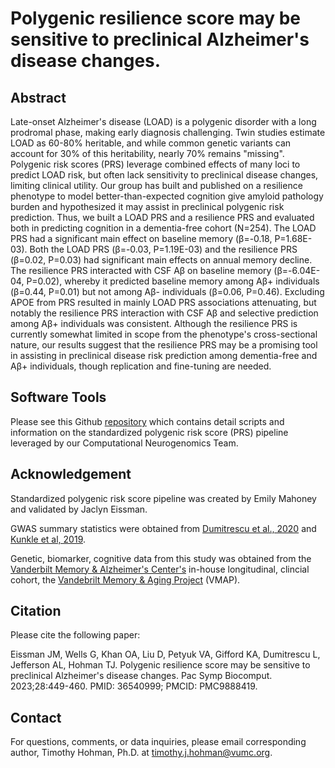 # Polygenic resilience score may be sensitive to preclinical Alzheimer's disease changes.

## Abstract
Late-onset Alzheimer's disease (LOAD) is a polygenic disorder with a long prodromal phase, making early diagnosis challenging. Twin studies estimate LOAD as 60-80% heritable, and while common genetic variants can account for 30% of this heritability, nearly 70% remains "missing". Polygenic risk scores (PRS) leverage combined effects of many loci to predict LOAD risk, but often lack sensitivity to preclinical disease changes, limiting clinical utility. Our group has built and published on a resilience phenotype to model better-than-expected cognition give amyloid pathology burden and hypothesized it may assist in preclinical polygenic risk prediction. Thus, we built a LOAD PRS and a resilience PRS and evaluated both in predicting cognition in a dementia-free cohort (N=254). The LOAD PRS had a significant main effect on baseline memory (β=-0.18, P=1.68E-03). Both the LOAD PRS (β=-0.03, P=1.19E-03) and the resilience PRS (β=0.02, P=0.03) had significant main effects on annual memory decline. The resilience PRS interacted with CSF Aβ on baseline memory (β=-6.04E-04, P=0.02), whereby it predicted baseline memory among Aβ+ individuals (β=0.44, P=0.01) but not among Aβ- individuals (β=0.06, P=0.46). Excluding APOE from PRS resulted in mainly LOAD PRS associations attenuating, but notably the resilience PRS interaction with CSF Aβ and selective prediction among Aβ+ individuals was consistent. Although the resilience PRS is currently somewhat limited in scope from the phenotype's cross-sectional nature, our results suggest that the resilience PRS may be a promising tool in assisting in preclinical disease risk prediction among dementia-free and Aβ+ individuals, though replication and fine-tuning are needed.

## Software Tools
Please see this Github [repository](https://github.com/VUMC-VMAC/PRS) which contains detail scripts and information on the standardized polygenic risk score (PRS) pipeline leveraged by our Computational Neurogenomics Team.   

## Acknowledgement
Standardized polygenic risk score pipeline was created by Emily Mahoney and validated by Jaclyn Eissman.

GWAS summary statistics were obtained from [Dumitrescu et al., 2020](https://academic.oup.com/brain/article/143/8/2561/5897112?login=false) and [Kunkle et al, 2019](https://www.nature.com/articles/s41588-019-0358-2).

Genetic, biomarker, cognitive data from this study was obtained from the [Vanderbilt Memory & Alzheimer's Center's](https://www.vumc.org/vmac/home) in-house longitudinal, clincial cohort, the [Vandebrilt Memory & Aging Project](https://www.ncbi.nlm.nih.gov/pmc/articles/PMC4866875/) (VMAP).

## Citation

Please cite the following paper:

Eissman JM, Wells G, Khan OA, Liu D, Petyuk VA, Gifford KA, Dumitrescu L, Jefferson AL, Hohman TJ. Polygenic resilience score may be sensitive to preclinical Alzheimer's disease changes. Pac Symp Biocomput. 2023;28:449-460. PMID: 36540999; PMCID: PMC9888419.

## Contact

For questions, comments, or data inquiries, please email corresponding author, Timothy Hohman, Ph.D. at timothy.j.hohman@vumc.org.
